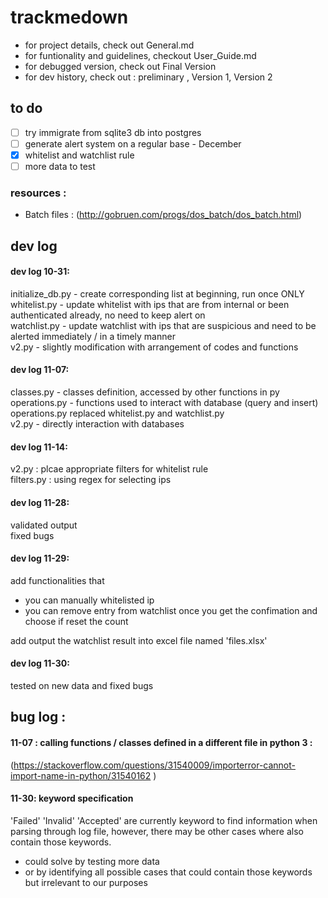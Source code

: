 # trackmedown

- for project details, check out General.md 
- for funtionality and guidelines, checkout User_Guide.md 
- for debugged version, check out Final Version 
- for dev history, check out : preliminary , Version 1, Version 2 

## to do 
- [ ] try immigrate from sqlite3 db into postgres
- [ ] generate alert system on a regular base - December 
- [x] whitelist and watchlist rule 
- [ ] more data to test 

### resources :
- Batch files : (http://gobruen.com/progs/dos_batch/dos_batch.html)

## dev log 
#### dev log 10-31:
initialize_db.py - create corresponding list at beginning, run once ONLY <br/>
whitelist.py - update whitelist with ips that are from internal or been authenticated already, no need to keep alert on  <br/>
watchlist.py - update watchlist with ips that are suspicious and need to be alerted immediately / in a timely manner <br/>
v2.py - slightly modification with arrangement of codes and functions <br/>

#### dev log 11-07:
classes.py - classes definition, accessed by other functions in py <br/>
operations.py - functions used to interact with database (query and insert) <br/>
operations.py replaced whitelist.py and watchlist.py <br/>
v2.py - directly interaction with databases <br/>

#### dev log 11-14: 
v2.py : plcae appropriate filters for whitelist rule  <br/>
filters.py : using regex for selecting ips <br/>

#### dev log 11-28:
validated output <br/>
fixed bugs <br/>

#### dev log 11-29:
add functionalities that 
 - you can manually whitelisted ip 
 - you can remove entry from watchlist once you get the confimation and choose if reset the count <br/>
 
add output the watchlist result into excel file named 'files.xlsx' <br/>

#### dev log 11-30:
tested on new data and fixed bugs 


## bug log :
#### 11-07 : calling functions / classes defined in a different file in python 3 :
(https://stackoverflow.com/questions/31540009/importerror-cannot-import-name-in-python/31540162 )
#### 11-30: keyword specification 
'Failed' 'Invalid' 'Accepted' are currently keyword to find information when parsing through log file, however, there may be other cases where also contain those keywords. <br/>
 - could solve by testing more data 
 - or by identifying all possible cases that could contain those keywords but irrelevant to our purposes

